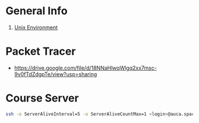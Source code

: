 # General Info

1. [Unix Environment](https://drive.google.com/open?id=0B85z_dQxOMgLNDN3QTFrSmYxZm8)

# Packet Tracer

* <https://drive.google.com/file/d/18NNaHlwqWlgq2xx7msc-9v0fTdZdgpTe/view?usp=sharing>

# Course Server

```bash
ssh -o ServerAliveInterval=5 -o ServerAliveCountMax=1 <login>@auca.space
```
